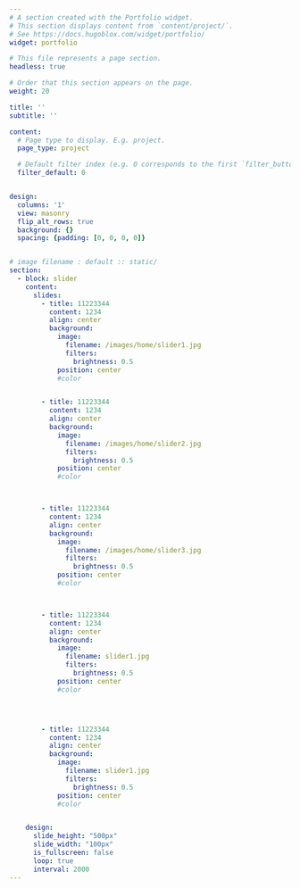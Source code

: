 ```yaml
---
# A section created with the Portfolio widget.
# This section displays content from `content/project/`.
# See https://docs.hugoblox.com/widget/portfolio/
widget: portfolio

# This file represents a page section.
headless: true

# Order that this section appears on the page.
weight: 20

title: ''
subtitle: ''

content:
  # Page type to display. E.g. project.
  page_type: project

  # Default filter index (e.g. 0 corresponds to the first `filter_button` instance below).
  filter_default: 0


design:
  columns: '1'
  view: masonry
  flip_alt_rows: true
  background: {}
  spacing: {padding: [0, 0, 0, 0]}


# image filename : default :: static/
section:  
  - block: slider
    content: 
      slides:
        - title: 11223344
          content: 1234
          align: center
          background:
            image:
              filename: /images/home/slider1.jpg
              filters:
                brightness: 0.5
            position: center
            #color


        - title: 11223344
          content: 1234
          align: center
          background:
            image:
              filename: /images/home/slider2.jpg
              filters:
                brightness: 0.5
            position: center
            #color



        - title: 11223344
          content: 1234
          align: center
          background:
            image:
              filename: /images/home/slider3.jpg
              filters:
                brightness: 0.5
            position: center
            #color



        - title: 11223344
          content: 1234
          align: center
          background:
            image:
              filename: slider1.jpg
              filters:
                brightness: 0.5
            position: center
            #color




        - title: 11223344
          content: 1234
          align: center
          background:
            image:
              filename: slider1.jpg
              filters:
                brightness: 0.5
            position: center
            #color


    design: 
      slide_height: "500px"
      slide_width: "100px"
      is_fullscreen: false
      loop: true
      interval: 2000
---
```


